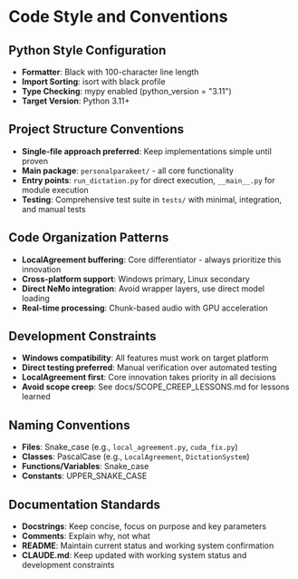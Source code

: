 # Code Style and Conventions

## Python Style Configuration
- **Formatter**: Black with 100-character line length
- **Import Sorting**: isort with black profile
- **Type Checking**: mypy enabled (python_version = "3.11")
- **Target Version**: Python 3.11+

## Project Structure Conventions
- **Single-file approach preferred**: Keep implementations simple until proven
- **Main package**: `personalparakeet/` - all core functionality
- **Entry points**: `run_dictation.py` for direct execution, `__main__.py` for module execution
- **Testing**: Comprehensive test suite in `tests/` with minimal, integration, and manual tests

## Code Organization Patterns
- **LocalAgreement buffering**: Core differentiator - always prioritize this innovation
- **Cross-platform support**: Windows primary, Linux secondary
- **Direct NeMo integration**: Avoid wrapper layers, use direct model loading
- **Real-time processing**: Chunk-based audio with GPU acceleration

## Development Constraints
- **Windows compatibility**: All features must work on target platform
- **Direct testing preferred**: Manual verification over automated testing
- **LocalAgreement first**: Core innovation takes priority in all decisions
- **Avoid scope creep**: See docs/SCOPE_CREEP_LESSONS.md for lessons learned

## Naming Conventions
- **Files**: Snake_case (e.g., `local_agreement.py`, `cuda_fix.py`)
- **Classes**: PascalCase (e.g., `LocalAgreement`, `DictationSystem`)
- **Functions/Variables**: Snake_case
- **Constants**: UPPER_SNAKE_CASE

## Documentation Standards
- **Docstrings**: Keep concise, focus on purpose and key parameters
- **Comments**: Explain why, not what
- **README**: Maintain current status and working system confirmation
- **CLAUDE.md**: Keep updated with working system status and development constraints